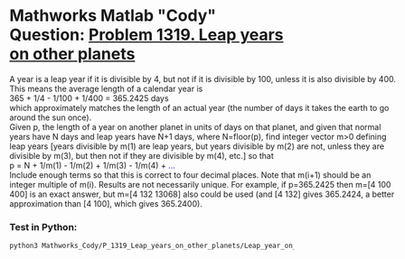 
# Mathworks Matlab "Cody" Question: [Problem 1319. Leap years on other planets](https://www.mathworks.com/matlabcentral/cody/problems/1319-leap-years-on-other-planets)

<div class="SectionBlock containment"><div class="paragraphNode wrappable" style="text-align: left; width: 686px;"><span class="textBox"><span class="textWrapper">A year is a leap year if it is divisible by 4, but not if it is divisible by 100, unless it is also divisible by 400. This means the average length of a calendar year is</span></span></div><div class="CodeBlock contiguous"><div class="lineNode mwRichTextComponentLine plainTextFixedSize"><span class="textBox"><span class="textWrapper">    365 + 1/4 - 1/100 + 1/400 = 365.2425 days</span></span></div></div><div class="paragraphNode wrappable" style="text-align: left; width: 686px;"><span class="textBox"><span class="textWrapper">which approximately matches the length of an actual year (the number of days it takes the earth to go around the sun once).</span></span></div><div class="paragraphNode wrappable" style="text-align: left; width: 686px;"><span class="textBox"><span class="textWrapper">Given p, the length of a year on another planet in units of days on that planet, and given that normal years have N days and leap years have N+1 days, where N=floor(p), find integer vector m&gt;0 defining leap years [years divisible by m(1) are leap years, but years divisible by m(2) are not, unless they are divisible by m(3), but then not if they are divisible by m(4), etc.] so that</span></span></div><div class="CodeBlock contiguous"><div class="lineNode mwRichTextComponentLine plainTextFixedSize"><span class="textBox"><span class="textWrapper">   p = N + 1/m(1) - 1/m(2) + 1/m(3) - 1/m(4) + </span><span class="textWrapper" style="color: rgb(14, 0, 255);">...</span></span></div></div><div class="paragraphNode wrappable" style="text-align: left; width: 686px;"><span class="textBox"><span class="textWrapper">Include enough terms so that this is correct to four decimal places. Note that m(i+1) should be an integer multiple of m(i). Results are not necessarily unique. For example, if p=365.2425 then m=[4 100 400] is an exact answer, but m=[4 132 13068] also could be used (and [4 132] gives 365.2424, a better approximation than [4 100], which gives 365.2400).</span></span></div></div>


### Test in Python:
```bash
python3 Mathworks_Cody/P_1319_Leap_years_on_other_planets/Leap_year_on_planet_test.py
```